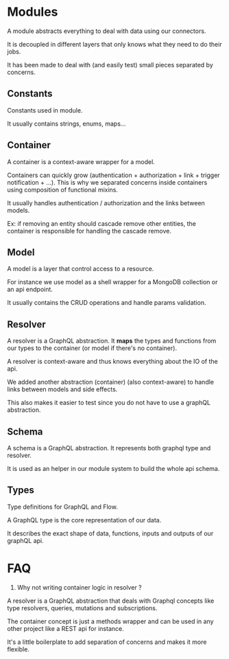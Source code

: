 # Modules

A module abstracts everything to deal with data using our connectors.

It is decoupled in different layers that only knows what they need to do their jobs.

It has been made to deal with (and easily test) small pieces separated by concerns.

## Constants

Constants used in module.

It usually contains strings, enums, maps...

## Container

A container is a context-aware wrapper for a model.

Containers can quickly grow (authentication + authorization + link + trigger notification + ...). This is why we separated concerns inside containers using composition of functional mixins.

It usually handles authentication / authorization and the links between models.

Ex: if removing an entity should cascade remove other entities, the container is responsible for handling the cascade remove.

## Model

A model is a layer that control access to a resource.

For instance we use model as a shell wrapper for a MongoDB collection or an api endpoint.

It usually contains the CRUD operations and handle params validation.

## Resolver

A resolver is a GraphQL abstraction. It **maps** the types and functions from our types to the container
(or model if there's no container).

A resolver is context-aware and thus knows everything about the IO of the api.

We added another abstraction (container) (also context-aware) to handle links between models and side effects.

This also makes it easier to test since you do not have to use a graphQL abstraction.

## Schema

A schema is a GraphQL abstraction. It represents both graphql type and resolver.

It is used as an helper in our module system to build the whole api schema.

## Types

Type definitions for GraphQL and Flow.

A GraphQL type is the core representation of our data.

It describes the exact shape of data, functions, inputs and outputs of our graphQL api.

# FAQ

1.  Why not writing container logic in resolver ?

A resolver is a GraphQL abstraction that deals with Graphql concepts like type resolvers, queries, mutations and subscriptions.

The container concept is just a methods wrapper and can be used in any other project like a REST api for instance.

It's a little boilerplate to add separation of concerns and makes it more flexible.

